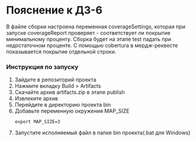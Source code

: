 # Пояснение к ДЗ-6

В файле сборки настроена переменная coverageSettings, которая при запуске coverageReport проверяет - соответствует ли 
покрытие минимальному проценту. Сборка будет на этапе test падать при недостаточном проценте.
С помощью cobertura в мердж-реквесте показывается покрытие отдельной строки.

### Инструкция по запуску
1) Зайдите в репозиторий проекта
2) Нажмите вкладку Build > Artifacts
3) Скачайте архив artifacts.zip в этапе publish
4) Извлеките архив
5) Перейдите в директорию проекта bin
6) Добавьте переменную окружения MAP_SIZE
    ``` shell
    export MAP_SIZE=3
    ```
7) Запустите исполняемый файл в папке bin проекта(.bat для Windows)
